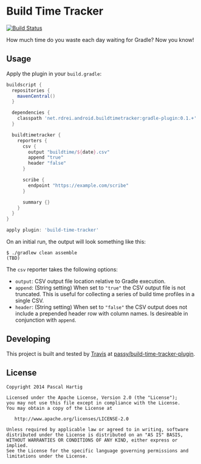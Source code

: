# Build Time Tracker
[![Build Status](https://travis-ci.org/passy/build-time-tracker-plugin.svg)](https://travis-ci.org/passy/build-time-tracker-plugin)

How much time do you waste each day waiting for Gradle? Now you know!

Usage
-----

Apply the plugin in your `build.gradle`:

```groovy
buildscript {
  repositories {
    mavenCentral()
  }

  dependencies {
    classpath 'net.rdrei.android.buildtimetracker:gradle-plugin:0.1.+'
  }

  buildtimetracker {
    reporters {
      csv {
        output "buildtime/${date}.csv"
        append "true"
        header "false"
      }

      scribe {
        endpoint "https://example.com/scribe"
      }

      summary {}
    }
  }
}

apply plugin: 'build-time-tracker'
```

On an initial run, the output will look something like this:
```
$ ./gradlew clean assemble
(TBD)
```

The `csv` reporter takes the following options:

* `output`: CSV output file location relative to Gradle execution.
* `append`: (String setting) When set to `"true"` the CSV output file is
   not truncated. This is useful for collecting a series of build time
   profiles in a single CSV.
* `header`: (String setting) When set to `"false"` the CSV output does not
   include a prepended header row with column names. Is desireable in
   conjunction with `append`.


Developing
----------

This project is built and tested by [Travis](https://travis-ci.org) at
[passy/build-time-tracker-plugin](https://travis-ci.org/passy/build-time-tracker-plugin).

License
--------

    Copyright 2014 Pascal Hartig

    Licensed under the Apache License, Version 2.0 (the "License");
    you may not use this file except in compliance with the License.
    You may obtain a copy of the License at

       http://www.apache.org/licenses/LICENSE-2.0

    Unless required by applicable law or agreed to in writing, software
    distributed under the License is distributed on an "AS IS" BASIS,
    WITHOUT WARRANTIES OR CONDITIONS OF ANY KIND, either express or implied.
    See the License for the specific language governing permissions and
    limitations under the License.
